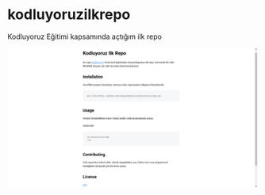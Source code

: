 # kodluyoruzilkrepo
Kodluyoruz Eğitimi kapsamında açtığım ilk repo

![Proje Görseli](https://raw.githubusercontent.com/Kodluyoruz/taskforce/main/git/odev1/figures/markdown.png)